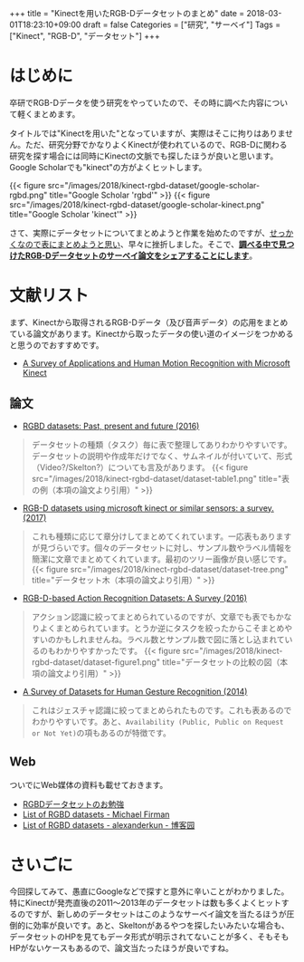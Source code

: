 +++
title = "Kinectを用いたRGB-Dデータセットのまとめ"
date = 2018-03-01T18:23:10+09:00
draft = false
Categories = ["研究", "サーベイ"]
Tags = ["Kinect", "RGB-D", "データセット"]
+++

# はじめに

卒研でRGB-Dデータを使う研究をやっていたので、その時に調べた内容について軽くまとめます。

タイトルでは"Kinectを用いた"となっていますが、実際はそこに拘りはありません。ただ、研究分野でかなりよくKinectが使われているので、RGB-Dに関わる研究を探す場合には同時にKinectの文脈でも探したほうが良いと思います。Google Scholarでも"kinect"の方がよくヒットします。

{{< figure src="/images/2018/kinect-rgbd-dataset/google-scholar-rgbd.png" title="Google Scholar 'rgbd'" >}}
{{< figure src="/images/2018/kinect-rgbd-dataset/google-scholar-kinect.png" title="Google Scholar 'kinect'" >}}



さて、実際にデータセットについてまとめようと作業を始めたのですが、[せっかくなので表にまとめようと思い](https://docs.google.com/spreadsheets/d/1ETewgOneQyzSI9jKP02uhfCC8F8aS90nyjlgITzSh-o/edit?usp=sharing)、早々に挫折しました。そこで、**<u>調べる中で見つけたRGB-Dデータセットのサーベイ論文をシェアすることにします</u>**。

# 文献リスト

まず、Kinectから取得されるRGB-Dデータ（及び音声データ）の応用をまとめている論文があります。Kinectから取ったデータの使い道のイメージをつかめると思うのでおすすめです。

- [A Survey of Applications and Human Motion Recognition with Microsoft Kinect](https://scholar.google.co.jp/scholar?hl=ja&as_sdt=0%2C5&q=A+Survey+of+Applications+and+Human+Motion+Recognition+with+Microsoft+Kinect&btnG=)

## 論文

- [RGBD datasets: Past, present and future (2016)](https://scholar.google.co.jp/scholar?hl=ja&as_sdt=0%2C5&q=RGBD+Datasets%3A+Past%2C+Present+and+Future+Michael&btnG=)

> データセットの種類（タスク）毎に表で整理してありわかりやすいです。データセットの説明や作成年だけでなく、サムネイルが付いていて、形式（Video?/Skelton?）についても言及があります。
> {{< figure src="/images/2018/kinect-rgbd-dataset/dataset-table1.png" title="表の例（本項の論文より引用）" >}}

- [RGB-D datasets using microsoft kinect or similar sensors: a survey. (2017)](https://scholar.google.co.jp/scholar?hl=ja&as_sdt=0%2C5&q=RGB-D+datasets+using+microsoft+kinect+or+similar+sensors%3A+a+survey.&btnG=)

> これも種類に応じて章分けしてまとめてくれています。一応表もありますが見づらいです。個々のデータセットに対し、サンプル数やラベル情報を簡潔に文章でまとめてくれています。最初のツリー画像が良い感じです。
> {{< figure src="/images/2018/kinect-rgbd-dataset/dataset-tree.png" title="データセット木（本項の論文より引用）" >}}

- [RGB-D-based Action Recognition Datasets: A Survey (2016)](https://scholar.google.co.jp/scholar?hl=ja&as_sdt=0%2C5&q=RGB-D-based+Action+Recognition+Datasets%3A+A+Survey&btnG=)

> アクション認識に絞ってまとめられているのですが、文章でも表でもかなりよくまとめられています。とうか逆にタスクを絞ったからこそまとめやすいのかもしれませんね。ラベル数とサンプル数で図に落とし込まれているのもわかりやすかったです。
> {{< figure src="/images/2018/kinect-rgbd-dataset/dataset-figure1.png" title="データセットの比較の図（本項の論文より引用）" >}}

- [A Survey of Datasets for Human Gesture Recognition (2014)](https://scholar.google.co.jp/scholar?hl=ja&as_sdt=0%2C5&q=A+Survey+of+Datasets+for+Human+Gesture+Recognition&btnG=)

> これはジェスチャ認識に絞ってまとめられたものです。これも表あるのでわかりやすいです。あと、`Availability (Public, Public on Request or Not Yet)`の項もあるのが特徴です。

## Web

ついでにWeb媒体の資料も載せておきます。

- [RGBDデータセットのお勉強](http://robonchu.hatenablog.com/entry/2017/06/11/162558)
- [List of RGBD datasets - Michael Firman](http://www.michaelfirman.co.uk/RGBDdatasets/)
- [List of RGBD datasets - alexanderkun - 博客园](http://www.cnblogs.com/alexanderkun/p/4593124.html)

# さいごに
今回探してみて、愚直にGoogleなどで探すと意外に辛いことがわかりました。特にKinectが発売直後の2011〜2013年のデータセットは数も多くよくヒットするのですが、新しめのデータセットはこのようなサーベイ論文を当たるほうが圧倒的に効率が良いです。あと、Skeltonがあるやつを探したいみたいな場合も、データセットのHPを見てもデータ形式が明示されてないことが多く、そもそもHPがないケースもあるので、論文当たったほうが良いですね。
